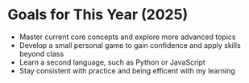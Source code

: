 # Goals for This Year (2025)

- Master current core concepts and explore more advanced topics
- Develop a small personal game to gain confidence and apply skills beyond class
- Learn a second language, such as Python or JavaScript
- Stay consistent with practice and being efficent with my learning
